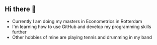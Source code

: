 ## Hi there 👋

- Currently I am doing my masters in Econometrics in Rotterdam
- I'm learning how to use GitHub and develop my programming skills further
- Other hobbies of mine are playing tennis and drumming in my band
<!--
**WillemAmesz/WillemAmesz** is a ✨ _special_ ✨ repository because its `README.md` (this file) appears on your GitHub profile.

Here are some ideas to get you started:

- 🔭 I’m currently working on ...
- 🌱 I’m currently learning ...
- 👯 I’m looking to collaborate on ...
- 🤔 I’m looking for help with ...
- 💬 Ask me about ...
- 📫 How to reach me: ...
- 😄 Pronouns: ...
- ⚡ Fun fact: ...
-->

